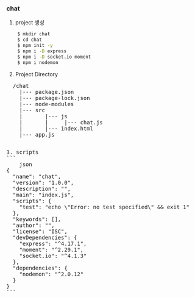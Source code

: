 ### chat
1. project 생성
``` bash
    $ mkdir chat
    $ cd chat
    $ npm init -y
    $ npm i -D express
    $ npm i -D socket.io moment
    $ npm i nodemon 
```

2. Project Directory
<pre>
  /chat
    |--- package.json
    |--- package-lock.json
    |--- node-modules
    |--- src
    |       |--- js
    |       |     |--- chat.js
    |       |--- index.html
    |--- app.js
<pre>

3. scripts
```
    json
{
  "name": "chat",
  "version": "1.0.0",
  "description": "",
  "main": "index.js",
  "scripts": {
    "test": "echo \"Error: no test specified\" && exit 1"
  },
  "keywords": [],
  "author": "",
  "license": "ISC",
  "devDependencies": {
    "express": "^4.17.1",
    "moment": "^2.29.1",
    "socket.io": "^4.1.3"
  },
  "dependencies": {
    "nodemon": "^2.0.12"
  }
}
```
